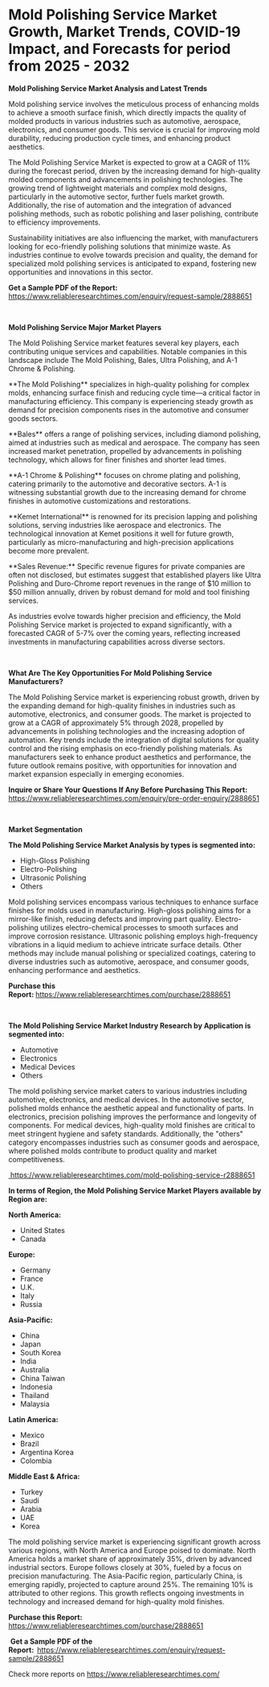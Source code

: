 <p><h1>Mold Polishing Service Market Growth, Market Trends, COVID-19 Impact, and Forecasts for period from 2025 - 2032</h1></p><p><strong>Mold Polishing Service Market Analysis and Latest Trends</strong></p>
<p><p>Mold polishing service involves the meticulous process of enhancing molds to achieve a smooth surface finish, which directly impacts the quality of molded products in various industries such as automotive, aerospace, electronics, and consumer goods. This service is crucial for improving mold durability, reducing production cycle times, and enhancing product aesthetics. </p><p>The Mold Polishing Service Market is expected to grow at a CAGR of 11% during the forecast period, driven by the increasing demand for high-quality molded components and advancements in polishing technologies. The growing trend of lightweight materials and complex mold designs, particularly in the automotive sector, further fuels market growth. Additionally, the rise of automation and the integration of advanced polishing methods, such as robotic polishing and laser polishing, contribute to efficiency improvements. </p><p>Sustainability initiatives are also influencing the market, with manufacturers looking for eco-friendly polishing solutions that minimize waste. As industries continue to evolve towards precision and quality, the demand for specialized mold polishing services is anticipated to expand, fostering new opportunities and innovations in this sector.</p></p>
<p><strong>Get a Sample PDF of the Report:&nbsp;</strong> <a href="https://www.reliableresearchtimes.com/enquiry/request-sample/2888651?utm_campaign=2583&utm_medium=2&utm_source=Github&utm_content=ia&utm_term=14032025&utm_id=mold-polishing-service">https://www.reliableresearchtimes.com/enquiry/request-sample/2888651</a></p>
<p>&nbsp;</p>
<p><strong>Mold Polishing Service Major Market Players</strong></p>
<p><p>The Mold Polishing Service market features several key players, each contributing unique services and capabilities. Notable companies in this landscape include The Mold Polishing, Bales, Ultra Polishing, and A-1 Chrome & Polishing. </p><p>**The Mold Polishing** specializes in high-quality polishing for complex molds, enhancing surface finish and reducing cycle time—a critical factor in manufacturing efficiency. This company is experiencing steady growth as demand for precision components rises in the automotive and consumer goods sectors.</p><p>**Bales** offers a range of polishing services, including diamond polishing, aimed at industries such as medical and aerospace. The company has seen increased market penetration, propelled by advancements in polishing technology, which allows for finer finishes and shorter lead times.</p><p>**A-1 Chrome & Polishing** focuses on chrome plating and polishing, catering primarily to the automotive and decorative sectors. A-1 is witnessing substantial growth due to the increasing demand for chrome finishes in automotive customizations and restorations.</p><p>**Kemet International** is renowned for its precision lapping and polishing solutions, serving industries like aerospace and electronics. The technological innovation at Kemet positions it well for future growth, particularly as micro-manufacturing and high-precision applications become more prevalent.</p><p>**Sales Revenue:** Specific revenue figures for private companies are often not disclosed, but estimates suggest that established players like Ultra Polishing and Duro-Chrome report revenues in the range of $10 million to $50 million annually, driven by robust demand for mold and tool finishing services. </p><p>As industries evolve towards higher precision and efficiency, the Mold Polishing Service market is projected to expand significantly, with a forecasted CAGR of 5-7% over the coming years, reflecting increased investments in manufacturing capabilities across diverse sectors.</p></p>
<p>&nbsp;</p>
<p><strong>What Are The Key Opportunities For Mold Polishing Service Manufacturers?</strong></p>
<p><p>The Mold Polishing Service market is experiencing robust growth, driven by the expanding demand for high-quality finishes in industries such as automotive, electronics, and consumer goods. The market is projected to grow at a CAGR of approximately 5% through 2028, propelled by advancements in polishing technologies and the increasing adoption of automation. Key trends include the integration of digital solutions for quality control and the rising emphasis on eco-friendly polishing materials. As manufacturers seek to enhance product aesthetics and performance, the future outlook remains positive, with opportunities for innovation and market expansion especially in emerging economies.</p></p>
<p><strong>Inquire or Share Your Questions If Any Before Purchasing This Report:</strong> <a href="https://www.reliableresearchtimes.com/enquiry/pre-order-enquiry/2888651?utm_campaign=2583&utm_medium=2&utm_source=Github&utm_content=ia&utm_term=14032025&utm_id=mold-polishing-service">https://www.reliableresearchtimes.com/enquiry/pre-order-enquiry/2888651</a></p>
<p>&nbsp;</p>
<p><strong>Market Segmentation</strong></p>
<p><strong>The Mold Polishing Service Market Analysis by types is segmented into:</strong></p>
<p><ul><li>High-Gloss Polishing</li><li>Electro-Polishing</li><li>Ultrasonic Polishing</li><li>Others</li></ul></p>
<p><p>Mold polishing services encompass various techniques to enhance surface finishes for molds used in manufacturing. High-gloss polishing aims for a mirror-like finish, reducing defects and improving part quality. Electro-polishing utilizes electro-chemical processes to smooth surfaces and improve corrosion resistance. Ultrasonic polishing employs high-frequency vibrations in a liquid medium to achieve intricate surface details. Other methods may include manual polishing or specialized coatings, catering to diverse industries such as automotive, aerospace, and consumer goods, enhancing performance and aesthetics.</p></p>
<p><strong>Purchase this Report:&nbsp;</strong><a href="https://www.reliableresearchtimes.com/purchase/2888651?utm_campaign=2583&utm_medium=2&utm_source=Github&utm_content=ia&utm_term=14032025&utm_id=mold-polishing-service">https://www.reliableresearchtimes.com/purchase/2888651</a></p>
<p>&nbsp;</p>
<p><strong>The Mold Polishing Service Market Industry Research by Application is segmented into:</strong></p>
<p><ul><li>Automotive</li><li>Electronics</li><li>Medical Devices</li><li>Others</li></ul></p>
<p><p>The mold polishing service market caters to various industries including automotive, electronics, and medical devices. In the automotive sector, polished molds enhance the aesthetic appeal and functionality of parts. In electronics, precision polishing improves the performance and longevity of components. For medical devices, high-quality mold finishes are critical to meet stringent hygiene and safety standards. Additionally, the "others" category encompasses industries such as consumer goods and aerospace, where polished molds contribute to product quality and market competitiveness.</p></p>
<p><a href="https://www.reliableresearchtimes.com/mold-polishing-service-r2888651?utm_campaign=2583&utm_medium=2&utm_source=Github&utm_content=ia&utm_term=14032025&utm_id=mold-polishing-service">&nbsp;https://www.reliableresearchtimes.com/mold-polishing-service-r2888651</a></p>
<p><strong>In terms of Region, the Mold Polishing Service Market Players available by Region are:</strong></p>
<p>
    <p> <strong> North America: </strong>
        <ul>
            <li>United States</li>
            <li>Canada</li>
        </ul>
        </p> 
    <p> <strong> Europe: </strong>
        <ul>
            <li>Germany</li>
            <li>France</li>
            <li>U.K.</li>
            <li>Italy</li>
            <li>Russia</li>
        </ul>
        </p> 
    <p> <strong> Asia-Pacific: </strong>
        <ul>
            <li>China</li>
            <li>Japan</li>
            <li>South Korea</li>
            <li>India</li>
            <li>Australia</li>
            <li>China Taiwan</li>
            <li>Indonesia</li>
            <li>Thailand</li>
            <li>Malaysia</li>
        </ul>
        </p> 
    <p> <strong> Latin America: </strong>
        <ul>
            <li>Mexico</li>
            <li>Brazil</li>
            <li>Argentina Korea</li>
            <li>Colombia</li>
        </ul>
        </p> 
    <p> <strong> Middle East & Africa: </strong>
        <ul>
            <li>Turkey</li>
            <li>Saudi</li>
            <li>Arabia</li>
            <li>UAE</li>
            <li>Korea</li>
        </ul>
    </p>
    </p>
<p><p>The mold polishing service market is experiencing significant growth across various regions, with North America and Europe poised to dominate. North America holds a market share of approximately 35%, driven by advanced industrial sectors. Europe follows closely at 30%, fueled by a focus on precision manufacturing. The Asia-Pacific region, particularly China, is emerging rapidly, projected to capture around 25%. The remaining 10% is attributed to other regions. This growth reflects ongoing investments in technology and increased demand for high-quality mold finishes.</p></p>
<p><strong>Purchase this Report: </strong><a href="https://www.reliableresearchtimes.com/purchase/2888651?utm_campaign=2583&utm_medium=2&utm_source=Github&utm_content=ia&utm_term=14032025&utm_id=mold-polishing-service">https://www.reliableresearchtimes.com/purchase/2888651</a></p>
<p>&nbsp;<strong>Get a Sample PDF of the Report:&nbsp;&nbsp;</strong><a href="https://www.reliableresearchtimes.com/enquiry/request-sample/2888651?utm_campaign=2583&utm_medium=2&utm_source=Github&utm_content=ia&utm_term=14032025&utm_id=mold-polishing-service">https://www.reliableresearchtimes.com/enquiry/request-sample/2888651</a></p>
<p><strong></strong></p>
<p>Check more reports on <a href="https://www.reliableresearchtimes.com/?utm_campaign=2583&utm_medium=2&utm_source=Github&utm_content=ia&utm_term=14032025&utm_id=mold-polishing-service">https://www.reliableresearchtimes.com/</a></p>